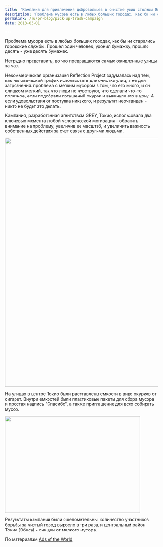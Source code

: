 ```yaml
---
title: 'Кампания для привлечения добровольцев в очистке улиц столицы Японии'
description: 'Проблема мусора есть в любых больших городах, как бы ни старались городские службы. Прошел один человек, уронил бумажку, прошло десять - уже десять бумажек. Нетрудно представить, во что превращаются самые оживленные улицы за час.'
permalink: /ru/pr-blog/pick-up-trash-campaign
date: 2013-03-01

---
```


Проблема мусора есть в любых больших городах, как бы ни старались городские службы. Прошел один человек, уронил бумажку, прошло десять - уже десять бумажек.

Нетрудно представить, во что превращаются самые оживленные улицы за час.

Некоммерческая организация Reflection Project задумалась над тем, как человеческий трафик использовать для очистки улиц, а не для загрязнения. проблема с мелким мусором в том, что его много, и он слишком мелкий, так что люди не чувствуют, что сделали что-то полезное, если подобрали потушеный окурок и выкинули его в урну. А если удовольствия от поступка никакого, и результат неочевиден - никто не будет это делать.

Кампания, разработанная агентством GREY, Токио, использовала два ключевых момента любой человеческой мотивации - обратить внимание на проблему, увеличив ее масштаб, и увеличить важность собственных действия за  счет связи с другими людьми.

<img src="{{ site.assets }}/upload/%D0%91%D0%B5%D0%B7%D0%B8%D0%BC%D0%B5%D0%BD%D0%B8-3_0.jpg" alt="" class="post__img" width="580" height="822">

На улицах в центре Токио были расставлены емкости в виде окурков от сигарет. Внутри емкостей были пластиковые пакеты  для сбора мусора  и простая надпись "Спасибо", а также приглашение для всех собирать мусор.

<img src="{{ site.assets }}/upload/%D0%91%D0%B5%D0%B7%D0%B8%D0%BC%D0%B5%D0%BD%D0%B8-4.jpg" alt="" class="post__img" width="445" height="319">

Результаты кампании были ошеломительны: количество участников борьбы за чистый город выросло в три раза, и центральный район Токио (Эбису) - очищен от мелкого мусора.

По материалам <a href="https://adsoftheworld.com/media/ambient/npo_reflection_project_trash"> Ads of the World </a>

